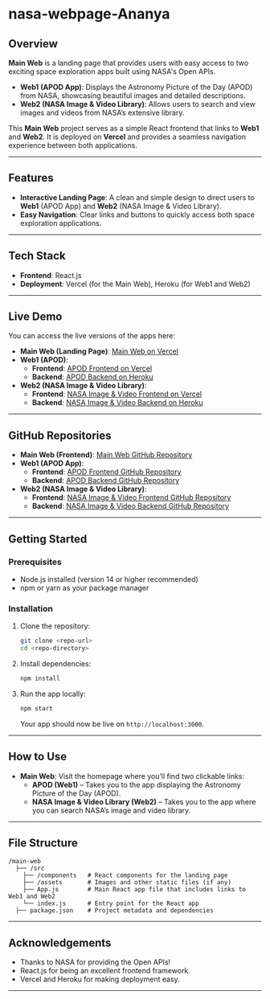 # nasa-webpage-Ananya

## Overview
**Main Web** is a landing page that provides users with easy access to two exciting space exploration apps built using NASA's Open APIs.

- **Web1 (APOD App)**: Displays the Astronomy Picture of the Day (APOD) from NASA, showcasing beautiful images and detailed descriptions.
- **Web2 (NASA Image & Video Library)**: Allows users to search and view images and videos from NASA’s extensive library.

This **Main Web** project serves as a simple React frontend that links to **Web1** and **Web2**. It is deployed on **Vercel** and provides a seamless navigation experience between both applications.

---

## Features
- **Interactive Landing Page**: A clean and simple design to direct users to **Web1** (APOD App) and **Web2** (NASA Image & Video Library).
- **Easy Navigation**: Clear links and buttons to quickly access both space exploration applications.

---

## Tech Stack
- **Frontend**: React.js
- **Deployment**: Vercel (for the Main Web), Heroku (for Web1 and Web2)

---

## Live Demo

You can access the live versions of the apps here:

- **Main Web (Landing Page)**: [Main Web on Vercel](https://nasa-webpage-ananya.vercel.app)
- **Web1 (APOD)**:
  - **Frontend**: [APOD Frontend on Vercel](https://nasa-frontend-apod.vercel.app/)
  - **Backend**: [APOD Backend on Heroku](https://nasa-backend-ananya-8a0f587afdfc.herokuapp.com/)
- **Web2 (NASA Image & Video Library)**:
  - **Frontend**: [NASA Image & Video Frontend on Vercel](https://vercelananyanasa.vercel.app/)
  - **Backend**: [NASA Image & Video Backend on Heroku](https://nasa-api-media-cbc610ffccef.herokuapp.com/)


---

## GitHub Repositories

- **Main Web (Frontend)**: [Main Web GitHub Repository](https://github.com/Ananyanayaka/nasa-webpage-Ananya)
- **Web1 (APOD App)**:
  - **Frontend**: [APOD Frontend GitHub Repository](https://github.com/Ananyanayaka/nasa-FRONTEND-APOD)
  - **Backend**: [APOD Backend GitHub Repository](https://github.com/Ananyanayaka/nasa-app-Backend-APOD)
- **Web2 (NASA Image & Video Library)**:
  - **Frontend**: [NASA Image & Video Frontend GitHub Repository](https://github.com/Ananyanayaka/-Vercel_NASA_frontend)
  - **Backend**: [NASA Image & Video Backend GitHub Repository](https://github.com/Ananyanayaka/Heroku_server_node)

---

## Getting Started

### Prerequisites
- Node.js installed (version 14 or higher recommended)
- npm or yarn as your package manager

### Installation

1. Clone the repository:

    ```bash
    git clone <repo-url>
    cd <repo-directory>
    ```

2. Install dependencies:

    ```bash
    npm install
    ```

3. Run the app locally:

    ```bash
    npm start
    ```

    Your app should now be live on `http://localhost:3000`.

---

## How to Use

- **Main Web**: Visit the homepage where you’ll find two clickable links:
  - **APOD (Web1)** – Takes you to the app displaying the Astronomy Picture of the Day (APOD).
  - **NASA Image & Video Library (Web2)** – Takes you to the app where you can search NASA’s image and video library.

---

## File Structure

```
/main-web
  ├── /src
    ├── /components   # React components for the landing page
    ├── /assets       # Images and other static files (if any)
    ├── App.js        # Main React app file that includes links to Web1 and Web2
    └── index.js      # Entry point for the React app
  ├── package.json    # Project metadata and dependencies
```

---

## Acknowledgements
- Thanks to NASA for providing the Open APIs!
- React.js for being an excellent frontend framework.
- Vercel and Heroku for making deployment easy.

---



